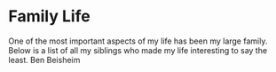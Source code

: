 # Family Life
One of the most important aspects of my life has been my large family. Below is a list of all my siblings who made my life interesting to say the least.
Ben Beisheim

